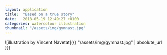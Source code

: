 ```yaml
---
layout: application
title:  "Based on a true story"
date:   2018-05-19 12:49:27 +0100
categories: watercolour illustration
thumbnail: "/assets/img/gymnast.jpg"
---
```

![illustration by Vincent Navetat]({{ "/assets/img/gymnast.jpg" | absolute_url }})
